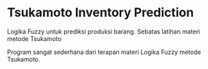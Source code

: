 # Tsukamoto Inventory Prediction
Logika Fuzzy untuk prediksi produksi barang. Sebatas latihan materi metode Tsukamoto

Program sangat sederhana dari terapan materi Logika Fuzzy metode Tsukamoto.
